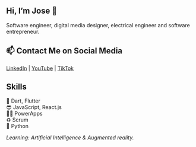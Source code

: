 ## Hi, I’m Jose 👋
Software engineer, digital media designer, electrical engineer and software entrepreneur.

## 📫 Contact Me on Social Media
[LinkedIn](https://www.linkedin.com/in/zarabandajose/) | [YouTube](https://www.youtube.com/@zarabandajose) | [TikTok](https://www.tiktok.com/@jozzer182tk)

## Skills
📱 Dart, Flutter <br>
😎 JavaScript, React.js <br>
💪🏻 PowerApps <br>
♻️ Scrum <br>
🐍 Python <br>

*Learning: Artificial Intelligence & Augmented reality.*  

<!---
jozzer182/jozzer182 is a ✨ special ✨ repository because its `README.md` (this file) appears on your GitHub profile.
You can click the Preview link to take a look at your changes.
--->
